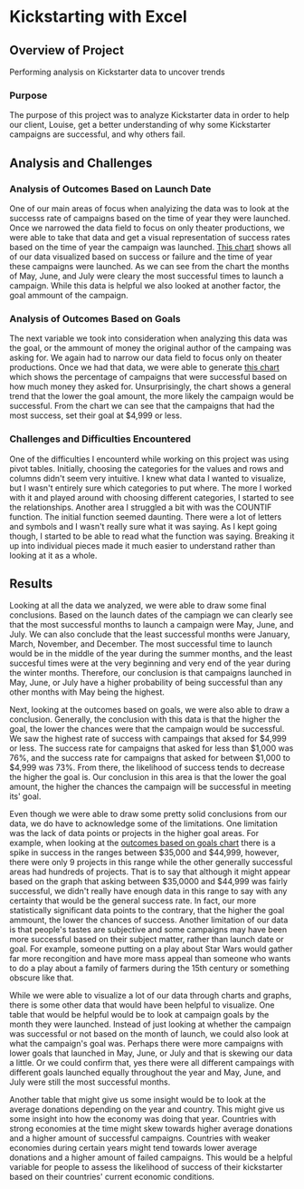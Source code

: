 # Kickstarting with Excel

## Overview of Project
Performing analysis on Kickstarter data to uncover trends

### Purpose
The purpose of this project was to analyze Kickstarter data in order to help our client, Louise, get a better understanding of why some Kickstarter campaigns are successful, and why others fail. 

## Analysis and Challenges
### Analysis of Outcomes Based on Launch Date
One of our main areas of focus when analyizing the data was to look at the successs rate of campaigns based on the time of year they were launched. Once we narrowed the data field to focus on only theater productions, we were able to take that data and get a visual representation of success rates based on the time of year the campaign was launched. [This chart](https://github.com/robyrob78/kickstarter-analysis/blob/master/resources/Theater_Outcomes_vs_Launch.png) shows all of our data visualized based on success or failure and the time of year these campaigns were launched. As we can see from the chart the months of May, June, and July were cleary the most successful times to launch a campaign. While this data is helpful we also looked at another factor, the goal ammount of the campaign. 

### Analysis of Outcomes Based on Goals
The next variable we took into consideration when analyzing this data was the goal, or the ammount of money the original author of the campaing was asking for. We again had to narrow our data field to focus only on theater productions. Once we had that data, we were able to generate [this chart](https://github.com/robyrob78/kickstarter-analysis/blob/master/resources/Outcomes_vs_Goals.png) which shows the percentage of campaigns that were successful based on how much money they asked for. Unsurprisingly, the chart shows a general trend that the lower the goal amount, the more likely the campaign would be successful. From the chart we can see that the campaigns that had the most success, set their goal at $4,999 or less. 

### Challenges and Difficulties Encountered
One of the difficulties I encounterd while working on this project was using pivot tables. Initially, choosing the categories for the values and rows and columns didn't seem very intuitive. I knew what data I wanted to visualize, but I wasn't entirely sure which categories to put where. The more I worked with it and played around with choosing different categories, I started to see the relationships. Another area I struggled a bit with was the COUNTIF function. The initial function seemed daunting. There were a lot of letters and symbols and I wasn't really sure what it was saying. As I kept going though, I started to be able to read what the function was saying. Breaking it up into individual pieces made it much easier to understand rather than looking at it as a whole.

## Results
Looking at all the data we analyzed, we were able to draw some final conclusions. Based on the launch dates of the campiagn we can clearly see that the most successful months to launch a campaign were May, June, and July. We can also conclude that the least successful months were January, March, November, and December. The most successful time to launch would be in the middle of the year during the summer months, and the least succesful times were at the very beginning and very end of the year during the winter months. Therefore, our conclusion is that campaigns launched in May, June, or July have a higher probability of being successful than any other months with May being the highest. 

Next, looking at the outcomes based on goals, we were also able to draw a conclusion. Generally, the conclusion with this data is that the higher the goal, the lower the chances were that the campaign would be successful. We saw the highest rate of success with campaings that aksed for $4,999 or less. The success rate for campaigns that asked for less than $1,000 was 76%, and the success rate for campaigns that asked for between $1,000 to $4,999 was 73%. From there, the likelihood of success tends to decrease the higher the goal is. Our conclusion in this area is that the lower the goal amount, the higher the chances the campaign will be successful in meeting its' goal. 

Even though we were able to draw some pretty solid conclusions from our data, we do have to acknowledge some of the limitations. One limitation was the lack of data points or projects in the higher goal areas. For example, when looking at the [outcomes based on goals chart](https://github.com/robyrob78/kickstarter-analysis/blob/master/resources/Outcomes_vs_Goals.png) there is a spike in success in the ranges between $35,000 and $44,999, however, there were only 9 projects in this range while the other generally successful areas had hundreds of projects. That is to say that although it might appear based on the graph that asking between $35,0000 and $44,999 was fairly successful, we didn't really have enough data in this range to say with any certainty that would be the general success rate. In fact, our more statistically significant data points to the contrary, that the higher the goal ammount, the lower the chances of success. Another limitation of our data is that people's tastes are subjective and some campaigns may have been more successful based on their subject matter, rather than launch date or goal. For example, someone putting on a play about Star Wars would gather far more recongition and have more mass appeal than someone who wants to do a play about a family of farmers during the 15th century or something obscure like that.

While we were able to visualize a lot of our data through charts and graphs, there is some other data that would have been helpful to visualize. One table that would be helpful would be to look at campaign goals by the month they were launched. Instead of just looking at whether the campaign was successful or not based on the month of launch, we could also look at what the campaign's goal was. Perhaps there were more campaigns with lower goals that launched in May, June, or July and that is skewing our data a little. Or we could confirm that, yes there were all different campaings with different goals launched equally throughout the year and May, June, and July were still the most successful months. 

Another table that might give us some insight would be to look at the average donations depending on the year and country. This might give us some insight into how the economy was doing that year. Countries with strong economies at the time might skew towards higher average donations and a higher amount of successful campaigns. Countries with weaker economies during certain years might tend towards lower average donations and a higher amount of failed campaigns. This would be a helpful variable for people to assess the likelihood of success of their kickstarter based on their countries' current economic conditions. 
